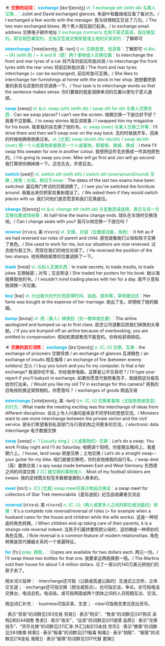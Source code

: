 ☀ <font color="red">**交换的动词：**</font>
<font color="sky blue">**exchange**</font> [ɪks'tʃeɪndӡ] 
<font color="#00b050">vt. 1 exchange sth (with sb) 与某人交换…：</font>Juliet and David exchanged glances. 朱丽叶和戴维相互看了看对方。/ I exchanged a few words with the manager. 我与经理相互交谈了几句。/ The two men exchanged blows. 两个男人相互殴打起来。/ to exchange email address 交换电子邮件地址 <font color="#00b050">2 exchange contracts 尤用于英式英语，指交换契约，即互相签署契约，尤指互签或交换房屋或土地的买卖契约：</font>了解即可
           
<font color="sky blue">**interchange**</font> [ˈɪntətʃeɪndʒ; 美 -tərtʃ-]
<font color="#00b050">vt. 交换思想、信息等：</font>了解即可 <font color="#00b050">vt.&vi. ~ (A) (with B) / ~ A and B（使）两个事物或人互换位置：</font>to interchange the front and rear tyres of a car 将汽车的前后轮胎对调 / to interchange the front tyres with the rear ones 将前后轮胎对调 / The front and rear tyres interchange (= can be exchanged). 前后轮胎可互换。/ She likes to interchange her furnishings at home with the stock in her shop. 她想要把家里的家具与店里的存货调换一下。/ Your task is to interchange words so that the sentence makes sense. 你们要做的就是调换单词的位置以使句子意义通顺。

<font color="sky blue">**swap**</font> [swɒp] 
<font color="#00b050">vt.＆vi. swap (sth) (with sb) / swap sth for sth 与某人交换东西：</font>Can we swap places? I can’t see the screen. 咱俩交换一下座位好不好？我看不见银幕。/ to swap stories 相互讲故事 / I swapped him my magazine for his book. 我拿我的杂志换了他的书。<font color="#00b050">vi. swap (over) 与某人交换工作等：</font>I’ll drive there and then we’ll swap over on the way back. 去的时候我开车，回来的时候咱俩再倒换过来。<font color="#00b050">vt. [尤英] swap sb/sth (for sb/sth) / swap sb/sth (over) 用一个人或事物来替换另一个人或事物，即替换、换掉、换成：</font>I think I’ll swap this sweater for one in another colour. 我想把这件毛衣换成一件其他颜色的。/ I’m going to swap you over. Mike will go first and Jon will go second. 我打算把你俩掉换一下。迈克先去，乔恩后去。

<font color="sky blue">**switch**</font> [swɪtʃ] 
<font color="#00b050">vt. switch sth (with sth) / switch sth (over/around/round) 交换；掉换；对调。相当于swap：</font>The dates of the last two exams have been switched. 最后两门考试的日期调换了。/ I see you’ve switched the furniture around. 我看出来你把家具重新摆设了。/ We asked them if they would switch places with us. 我们问他们是否愿意和我们互换座位。 

<font color="sky blue">**change**</font> [tʃeɪndӡ] 
<font color="#00b050">vt.＆vi. change sth (with sb) 与复数宾语连用，表示与另一方互换位置或场地等：</font>At half-time the teams change ends. 球队在半场时交换场地。/ Can I change seats with you? 我可以和您换一下座位吗？
           
<font color="sky blue">**reverse**</font> [rɪˈvɜ:s; 美 rɪˈvɜ:rs]
<font color="#00b050">vt. 交换、对调（位置或功能、角色）：</font>It felt as if we had reversed our roles of parent and child. 感觉就像我们父母和孩子交换了角色。/ She used to work for me, but our situations are now reversed. 过去她为我工作，而现在我们的地位对调了。/ He reversed the position of the two stamps. 他将两枚邮票的位置调换了一下。

<font color="sky blue">**trade**</font> [treɪd] 
<font color="#00b050">vi. 与别人互换东西：</font>to trade secrets, to trade insults, to trade jokes 互换秘密；对骂；互说笑话 / She traded her posters for his book. 她以海报换取他的书。/ I wouldn’t mind trading places with her for a day. 我不介意和她调换一天位置。

<font color="sky blue">**buy**</font> [baɪ] 
<font color="#00b050">vt. 付出极大的代价而获得时间、自由、胜利等，常用被动式：</font>Her fame was bought at the expense of her marriage. 她出了名，却牺牲了她的婚姻。
           
<font color="sky blue">**bump**</font> [bʌmp]
<font color="#00b050">vt. 把（某人）掉换到（另一群体或位置）：</font>The airline apologized and bumped us up to first class. 航空公司道歉后把我们掉换到头等舱。/ If you are bumped off an airline because of overbooking, you are entitled to compensation. 假如机票超售而不能登机，你有权获得赔偿。

☀ <font color="red">**交换的其它词性：**</font>
<font color="sky blue">**exchange**</font> [ɪks'tʃeɪndӡ] 
<font color="#00b050">n. [C, U] 交换，互换：</font>the exchange of prisoners 交换俘虏 / an exchange of glances 互递眼色 / an exchange of insults 相互侮辱 / an exchange of fire (between enemy soldiers) 交火 / I buy you lunch and you fix my computer. Is that a fair exchange? 我请你吃午饭，你给我修电脑，这算是公平交易吧？/ I’ll type your report if you’ll babysit in exchange. 如果你愿意代我照看孩子，我就把这份报告给你打出来。/ Would you like my old TV in exchange for this camera? 用我的旧电视机换这架照相机，你愿意吗？ / exchanges of goods 商品交易
           
<font color="sky blue">**interchange**</font> [ˈɪntətʃeɪndʒ; 美 -tərtʃ-]
<font color="#00b050">n. [C, U] 交换某事物（尤指思想或信息）的行为：</font>What made the meeting exciting was the interchange of ideas from different disciplines. 会议上令人兴奋的是来自不同学科的思想交流。/ Ministers want to see more interchange between the private sector and the civil service. 部长们希望看到私营部门与行政机构之间更多的交流。/ electronic data interchange 电子数据交换

<font color="sky blue">**swap**</font> [swɒp] 
<font color="#00b050">n. 1 [usually sing.]（人或事物的）交换：</font>Let’s do a swap. You work Friday night and I’ll do Saturday. 咱俩调个班吧。你星期五晚间上，我星期六上。/ house, land swap 房屋交换；土地交换 / Let’s do a straight swap--your guitar for my bike. 咱们直接交换吧，你的吉他换我的自行车。/ swap deal（英）置换交易 / a spy swap made between East and West Germany 东西德之间的间谍交换 <font color="#00b050">2 [C] 被交换的事物或人：</font>Most of my football stickers are swaps. 我的足球图文标签多数都是跟别人换来的。

<font color="sky blue">**meet**</font> [mi:t] 
<font color="#00b050">n. [C] [尤美] swap meet可表示物品交换会：</font>a swap meet for collectors of Star Trek memorabilia《星际迷航》纪念品收藏者交流会
           
<font color="sky blue">**reversal**</font> [rɪˈvɜ:sl; 美 rɪˈvɜ:rsl]
<font color="#00b050">n. [C, U]（两人或更多人之间的职位或功能的）转换：</font>It's a complete role reversal/reversal of roles (= for example when a husband cares for the house and children while the wife works). 这是一种彻底的角色转换。/ When children end up taking care of their parents, it is a strange role reversal indeed. 当孩子们最终要照顾父母时，这的确是一种奇妙的角色互换。/ Role reversal is a common feature of modern relationships. 角色转换是现代婚姻关系的一个普遍特征。

<font color="sky blue">**for**</font> [fɔ:] 
<font color="#00b050">prep. 换取…：</font>Copies are available for two dollars each. 两元一份。/ I’ll swap these two bottles for that one. 我要拿这两瓶换那一瓶。/ The Martins sold their house for about 1.4 million dollars. 马丁一家以约140万美元把他们的房子卖了。

相关词义延伸：
· interchange还可指（公路或高速公路的）互通式立交桥，立体交叉道；
· exchange还可指交换（想法或观点）。也可指交谈，争论。亦可指电话交换台，电话总机，电话局。或可指两国或两个团体之间的人员短期互访、交流。

周边词汇补充：
· business可指买卖、生意；
· clear可指用支票兑现出货币。

· 表示“贸易”的词群见[[63交易 贸易]]
· 表示“购买”、“售卖”的词群见[[47购买 采购]]和[[44销售 售卖]]
· 表示“收买”、“出卖”的词群见[[01道德 品质]]
· 表示“兑换钱币”、“货币兑换”的词群见[[11汇率 外汇]]和[[13金钱 货币]]
· 表示“换乘”的词群见[[63换乘 转乘]]
· 表示“贩毒”的词群见[[11贩毒 制毒]]
· 表示“销赃”、“贩赃”的词群见[[16走私 贩赃]]
· 表示“替换”的词群见[[07代替 更换]]

